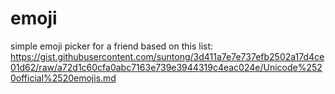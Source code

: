 # emoji
simple emoji picker for a friend based on this list: https://gist.githubusercontent.com/suntong/3d411a7e7e737efb2502a17d4ce01d62/raw/a72d1c60cfa0abc7163e739e3944319c4eac024e/Unicode%2520official%2520emojis.md
